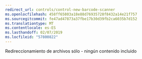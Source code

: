 ```yaml
---
redirect_url: controls/control-new-barcode-scanner
ms.openlocfilehash: 458ff65803a18e88d76935728f8432a14e21f757
ms.sourcegitcommit: fe47ad47873a37fbe17b30d39fb2ca6035b7d152
ms.translationtype: MT
ms.contentlocale: es-ES
ms.lasthandoff: 02/07/2019
ms.locfileid: "57800822"
---
```

Redireccionamiento de archivos sólo - ningún contenido incluido
